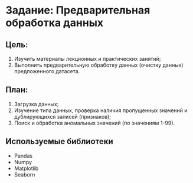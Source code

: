 # Задание: Предварительная обработка данных
## Цель: 
1. Изучить материалы лекционных и практических занятий;
2. Выполнить предварительную обработку данных (очистку данных) предложенного датасета.

## План:
1. Загрузка данных;
2. Изучение типа данных, проверка наличия пропущенных значений и дублирующихся записей (признаков);
3. Поиск и обработка аномальных значений (по значениям 1-99).

## Используемые библиотеки

*   Pandas
*   Numpy
*   Matplotlib
*   Seaborn
